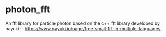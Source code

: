 # photon_fft
An fft library for particle photon based on the c++ fft library developed by nayuki :- https://www.nayuki.io/page/free-small-fft-in-multiple-languages
